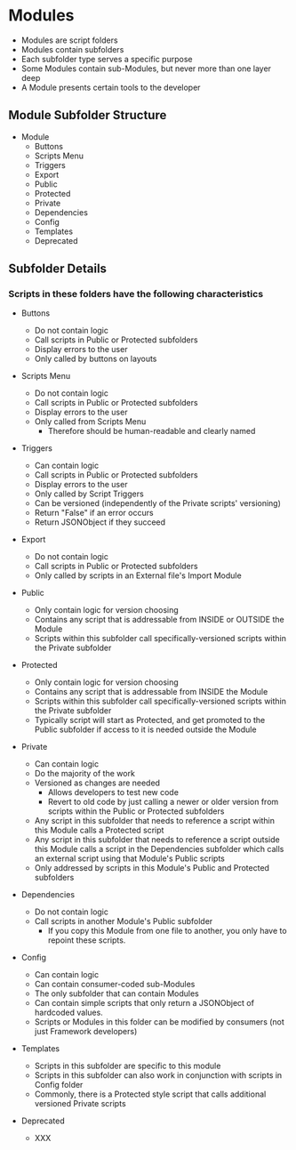 # Modules
- Modules are script folders
- Modules contain subfolders
- Each subfolder type serves a specific purpose
- Some Modules contain sub-Modules, but never more than one layer deep
- A Module presents certain tools to the developer

## Module Subfolder Structure

- Module
  - Buttons
  - Scripts Menu
  - Triggers
  - Export
  - Public
  - Protected
  - Private
  - Dependencies
  - Config
  - Templates
  - Deprecated 

## Subfolder Details

### Scripts in these folders have the following characteristics

- Buttons
  - Do not contain logic
  - Call scripts in Public or Protected subfolders
  - Display errors to the user
  - Only called by buttons on layouts

- Scripts Menu
  - Do not contain logic
  - Call scripts in Public or Protected subfolders
  - Display errors to the user
  - Only called from Scripts Menu
    - Therefore should be human-readable and clearly named 


- Triggers
  - Can contain logic
  - Call scripts in Public or Protected subfolders
  - Display errors to the user
  - Only called by Script Triggers
  - Can be versioned (independently of the Private scripts' versioning)
  - Return "False" if an error occurs
  - Return JSONObject if they succeed

- Export
  - Do not contain logic
  - Call scripts in Public or Protected subfolders
  - Only called by scripts in an External file's Import Module

- Public
  - Only contain logic for version choosing
  - Contains any script that is addressable from INSIDE or OUTSIDE the Module
  - Scripts within this subfolder call specifically-versioned scripts within the Private subfolder

- Protected
  - Only contain logic for version choosing
  - Contains any script that is addressable from INSIDE the Module
  - Scripts within this subfolder call specifically-versioned scripts within the Private subfolder
  - Typically script will start as Protected, and get promoted to the Public subfolder if access to it is needed outside the Module

- Private
  - Can contain logic
  - Do the majority of the work
  - Versioned as changes are needed
    - Allows developers to test new code
    - Revert to old code by just calling a newer or older version from scripts within the Public or Protected subfolders
  - Any script in this subfolder that needs to reference a script within this Module calls a Protected script
  - Any script in this subfolder that needs to reference a script outside this Module calls a script in the Dependencies subfolder which calls an external script using that Module's Public scripts
  - Only addressed by scripts in this Module's Public and Protected subfolders

- Dependencies
  - Do not contain logic
  - Call scripts in another Module's Public subfolder
    - If you copy this Module from one file to another, you only have to repoint these scripts.

- Config
  - Can contain logic
  - Can contain consumer-coded sub-Modules
  - The only subfolder that can contain Modules
  - Can contain simple scripts that only return a JSONObject of hardcoded values.
  - Scripts or Modules in this folder can be modified by consumers (not just Framework developers)

- Templates
  - Scripts in this subfolder are specific to this module
  - Scripts in this subfolder can also work in conjunction with scripts in Config folder
  - Commonly, there is a Protected style script that calls additional versioned Private scripts

- Deprecated
  - XXX
